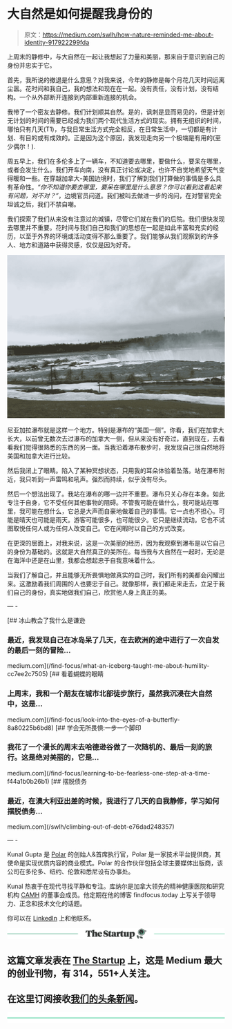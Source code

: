 # 大自然是如何提醒我身份的

> 原文：<https://medium.com/swlh/how-nature-reminded-me-about-identity-917922299fda>

上周末的静修中，与大自然在一起让我想起了力量和美丽，那来自于意识到自己的身份并忠实于它。

首先，我所说的撤退是什么意思？对我来说，今年的静修是每个月花几天时间远离尘嚣。花时间和我自己，我的想法和现在在一起。没有责任，没有计划，没有结构。一个从外部断开连接到内部重新连接的机会。

我带了一个密友去静修。我们计划顺其自然。是的，讽刺是显而易见的，但是计划无计划的时间的需要已经成为我们两个现代生活方式的现实。拥有无组织的时间，哪怕只有几天(T1)，与我日常生活方式完全相反，在日常生活中，一切都是有计划、有目的或有成效的。正是因为这个原因，我发现走向另一个极端是有用的(至少偶尔！).

周五早上，我们在多伦多上了一辆车，不知道要去哪里，要做什么，要呆在哪里，或者会发生什么。我们开车向南，没有真正讨论或决定，也许不自觉地希望天气变得暖和一些。在穿越加拿大-美国边境时，我们了解到我们打算做的事情是多么具有革命性。*“你不知道你要去哪里，要呆在哪里是什么意思？你可以看到这看起来有问题，对不对？”*，边境官员问道。我们被叫去做进一步的询问，在对警官完全坦诚之后，我们不禁自嘲。

我们探索了我们从来没有注意过的城镇，尽管它们就在我们的后院。我们很快发现去哪里并不重要。花时间与我们自己和我们的思想在一起是如此丰富和充实的经历，以至于外界的环境或活动变得不那么重要了。我们能够从我们观察到的许多人、地方和道路中获得灵感，仅仅是因为好奇。

![](img/c6f510499de2cb148f1ec08593e104ed.png)

尼亚加拉瀑布就是这样一个地方。特别是瀑布的“美国一侧”。你看，我们在加拿大长大，以前曾无数次去过瀑布的加拿大一侧，但从来没有好奇过，直到现在，去看看我们觉得很熟悉的东西的另一面。当我沿着瀑布散步时，我发现自己很自然地将美国和加拿大进行比较。

然后我闭上了眼睛。陷入了某种冥想状态，只用我的耳朵体验着坠落。站在瀑布附近，我只听到一声雷鸣和吼声。强烈而持续，似乎没有尽头。

然后一个想法出现了。我站在瀑布的哪一边并不重要。瀑布只关心存在本身。如此专注于自身，它不受任何其他事物的阻碍。不管我可能在做什么，我可能站在哪里，我可能在想什么，它总是大声而自豪地做着自己的事情。它一点也不担心。可能是晴天也可能是雨天。游客可能很多，也可能很少。它只是继续流动。它也不试图取悦任何人或为任何人改变自己。它在闲暇时以自己的方式改变。

在更深的层面上，对我来说，这是一次美丽的经历，因为我观察到瀑布是以它自己的身份为基础的。这就是大自然真正的美所在。每当我与大自然在一起时，无论是在海洋中还是在山里，我都会想起忠于自我意味着什么。

当我们了解自己，并且能够无所畏惧地做真实的自己时，我们所有的美都会闪耀出来。这激励着我们周围的人也要忠于自己。就像那样，我们都走来走去，立足于我们自己的身份，真实地做我们自己，欣赏他人身上真正的美。

— -

[](/find-focus/what-an-iceberg-taught-me-about-humility-cc7ee2c7505) [## 冰山教会了我什么是谦逊

### 最近，我发现自己在冰岛呆了几天，在去欧洲的途中进行了一次自发的最后一刻的冒险…

medium.com](/find-focus/what-an-iceberg-taught-me-about-humility-cc7ee2c7505) [](/find-focus/look-into-the-eyes-of-a-butterfly-8a80225b6bd8) [## 看着蝴蝶的眼睛

### 上周末，我和一个朋友在城市北部徒步旅行，虽然我沉浸在大自然中，这是…

medium.com](/find-focus/look-into-the-eyes-of-a-butterfly-8a80225b6bd8) [](/find-focus/learning-to-be-fearless-one-step-at-a-time-f44a1b0b26b1) [## 学会无所畏惧:一步一个脚印

### 我花了一个漫长的周末去哈德逊谷做了一次随机的、最后一刻的旅行。这是绝对美丽的，它是…

medium.com](/find-focus/learning-to-be-fearless-one-step-at-a-time-f44a1b0b26b1) [](/swlh/climbing-out-of-debt-e76dad248357) [## 摆脱债务

### 最近，在澳大利亚出差的时候，我进行了几天的自我静修，学习如何摆脱债务…

medium.com](/swlh/climbing-out-of-debt-e76dad248357) 

— -

Kunal Gupta 是 [Polar](http://www.polar.me) 的创始人&首席执行官，Polar 是一家技术平台提供商，其使命是实现优质内容的商业模式。Polar 的合作伙伴包括全球主要媒体出版商，该公司在多伦多、纽约、伦敦和悉尼设有办事处。

Kunal 热衷于在现代寻找平静和专注。库纳尔是加拿大领先的精神健康医院和研究机构 [CAMH](http://www.camh.ca) 的董事会成员。他定期在他的博客 findfocus.today 上写关于领导力、正念和技术文化的话题。

你可以在 [LinkedIn](https://ca.linkedin.com/in/kunalfrompolar) 上和他联系。

[![](img/308a8d84fb9b2fab43d66c117fcc4bb4.png)](https://medium.com/swlh)

## 这篇文章发表在 [The Startup](https://medium.com/swlh) 上，这是 Medium 最大的创业刊物，有 314，551+人关注。

## 在这里订阅接收[我们的头条新闻](http://growthsupply.com/the-startup-newsletter/)。

[![](img/b0164736ea17a63403e660de5dedf91a.png)](https://medium.com/swlh)
